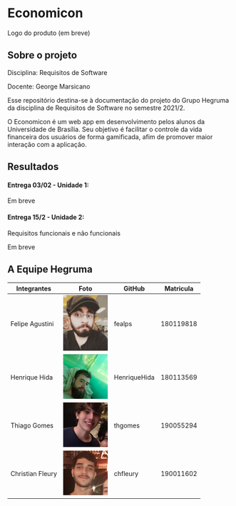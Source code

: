 # Economicon
Logo do produto (em breve)
## Sobre o projeto

Disciplina: Requisitos de Software

Docente: George Marsicano 

Esse repositório destina-se à documentação do projeto do Grupo Hegruma da disciplina de Requisitos de Software no semestre 2021/2.

O Economicon é um web app em desenvolvimento pelos alunos da Universidade de Brasília. Seu objetivo é facilitar o controle da vida financeira dos usuários de forma gamificada, afim de promover maior interação com a aplicação.

## Resultados
#### Entrega 03/02 - Unidade 1:
Em breve 

#### Entrega 15/2 - Unidade 2:

Requisitos funcionais e não funcionais

Em breve 

## A Equipe Hegruma

|Integrantes|Foto|GitHub| Matricula|
|-----------|----|------|----------|
| Felipe Agustini | <img alt = "Felipe Agustini" src="imagens/fotointegrantes/felipeagustini.jpeg" width = "100"/> | fealps | 180119818|
| Henrique Hida | <img alt = "Henrique Hida" src="imagens/fotointegrantes/henriquehida.jpeg" width = "100"/> | HenriqueHida | 180113569|
| Thiago Gomes | <img alt = "Thiago Gomes" src="imagens/fotointegrantes/thiagogomes.jpeg" width = "100"/> | thgomes | 190055294|
| Christian Fleury | <img alt = "Christian Fleury" src="imagens/fotointegrantes/christian.jpg" width = "100"/> | chfleury | 190011602|
